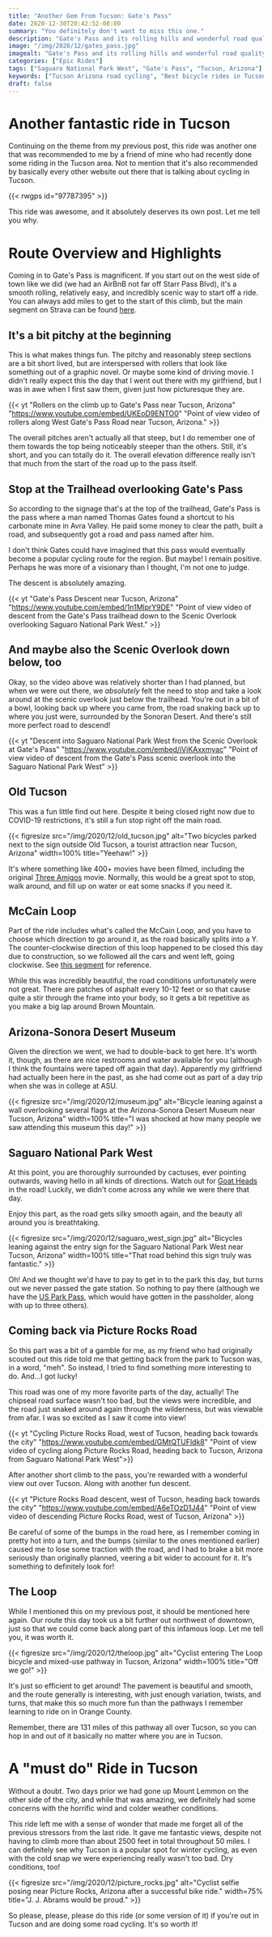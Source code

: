 ```yaml
---
title: "Another Gem From Tucson: Gate's Pass"
date: 2020-12-30T20:42:52-08:00
summary: "You definitely don't want to miss this one."
description: "Gate's Pass and its rolling hills and wonderful road quality is an incredible climb near Tucson. With wonderful road quality and incredible views, it leaves its impression."
image: "/img/2020/12/gates_pass.jpg"
imagealt: "Gate's Pass and its rolling hills and wonderful road quality is an incredible climb near Tucson. Image contains: Saguaro cactuses, hiking trail, mountains, desert view."
categories: ["Epic Rides"]
tags: ["Saguaro National Park West", "Gate's Pass", "Tucson, Arizona"]
keywords: ["Tucson Arizona road cycling", "Best bicycle rides in Tucson, Arizona", "Gate's Pass riding", "Old Tucson"]
draft: false
---
```

# Another fantastic ride in Tucson
Continuing on the theme from my previous post, this ride was another one that was recommended to me by a friend of mine who had recently done some riding in the Tucson area. Not to mention that it's also recommended by basically every other website out there that is talking about cycling in Tucson.

{{< rwgps id="97787395" >}}

This ride was awesome, and it absolutely deserves its own post. Let me tell you why.

# Route Overview and Highlights
Coming in to Gate's Pass is magnificent. If you start out on the west side of town like we did (we had an AirBnB not far off Starr Pass Blvd), it's a smooth rolling, relatively easy, and incredibly scenic way to start off a ride. You can always add miles to get to the start of this climb, but the main segment on Strava can be found [here](https://www.strava.com/segments/612253).

## It's a bit pitchy at the beginning
This is what makes things fun. The pitchy and reasonably steep sections are a bit short lived, but are interspersed with rollers that look like something out of a graphic novel. Or maybe some kind of driving movie. I didn't really expect this the day that I went out there with my girlfriend, but I was in awe when I first saw them, given just how picturesque they are.

{{< yt "Rollers on the climb up to Gate's Pass near Tucson, Arizona" "https://www.youtube.com/embed/UKEoD9ENTO0" "Point of view video of rollers along West Gate's Pass Road near Tucson, Arizona." >}}

The overall pitches aren't actually all that steep, but I do remember one of them towards the top being noticeably steeper than the others. Still, it's short, and you can totally do it. The overall elevation difference really isn't that much from the start of the road up to the pass itself.

## Stop at the Trailhead overlooking Gate's Pass
So according to the signage that's at the top of the trailhead, Gate's Pass is the pass where a man named Thomas Gates found a shortcut to his carbonate mine in Avra Valley. He paid some money to clear the path, built a road, and subsequently got a road and pass named after him.

I don't think Gates could have imagined that this pass would eventually become a popular cycling route for the region. But maybe! I remain positive. Perhaps he was more of a visionary than I thought, I'm not one to judge.

The descent is absolutely amazing.

{{< yt "Gate's Pass Descent near Tucson, Arizona" "https://www.youtube.com/embed/1n1MlprY9DE" "Point of view video of descent from the Gate's Pass trailhead down to the Scenic Overlook overlooking Saguaro National Park West." >}}

## And maybe also the Scenic Overlook down below, too
Okay, so the video above was relatively shorter than I had planned, but when we were out there, we _absolutely_ felt the need to stop and take a look around at the scenic overlook just below the trailhead. You're out in a bit of a bowl, looking back up where you came from, the road snaking back up to where you just were, surrounded by the Sonoran Desert. And there's still more perfect road to descend!

{{< yt "Descent into Saguaro National Park West from the Scenic Overlook at Gate's Pass" "https://www.youtube.com/embed/iVjKAxxmyac" "Point of view video of descent from the Gate's Pass scenic overlook into the Saguaro National Park West" >}}

## Old Tucson
This was a fun little find out here. Despite it being closed right now due to COVID-19 restrictions, it's still a fun stop right off the main road.

{{< figresize src="/img/2020/12/old_tucson.jpg" alt="Two bicycles parked next to the sign outside Old Tucson, a tourist attraction near Tucson, Arizona" width=100% title="Yeehaw!" >}}

It's where something like 400+ movies have been filmed, including the original [Three Amigos](https://www.imdb.com/title/tt0092086/) movie. Normally, this would be a great spot to stop, walk around, and fill up on water or eat some snacks if you need it.

## McCain Loop
Part of the ride includes what's called the McCain Loop, and you have to choose which direction to go around it, as the road basically splits into a Y. The counter-clockwise direction of this loop happened to be closed this day due to construction, so we followed all the cars and went left, going clockwise. See [this segment](https://www.strava.com/segments/942941) for reference.

While this was incredibly beautiful, the road conditions unfortunately were not great. There are patches of asphalt every 10-12 feet or so that cause quite a stir through the frame into your body, so it gets a bit repetitive as you make a big lap around Brown Mountain.

## Arizona-Sonora Desert Museum
Given the direction we went, we had to double-back to get here. It's worth it, though, as there are nice restrooms and water available for you (although I think the fountains were taped off again that day). Apparently my girlfriend had actually been here in the past, as she had come out as part of a day trip when she was in college at ASU.

{{< figresize src="/img/2020/12/museum.jpg" alt="Bicycle leaning against a wall overlooking several flags at the Arizona-Sonora Desert Museum near Tucson, Arizona" width=100% title="I was shocked at how many people we saw attending this museum this day!" >}}

## Saguaro National Park West
At this point, you are thoroughly surrounded by cactuses, ever pointing outwards, waving hello in all kinds of directions. Watch out for [Goat Heads](https://en.wikipedia.org/wiki/Goat%27s_head) in the road! Luckily, we didn't come across any while we were there that day.

Enjoy this part, as the road gets silky smooth again, and the beauty all around you is breathtaking.

{{< figresize src="/img/2020/12/saguaro_west_sign.jpg" alt="Bicycles leaning against the entry sign for the Saguaro National Park West near Tucson, Arizona" width=100% title="That road behind this sign truly was fantastic." >}}

Oh! And we thought we'd have to pay to get in to the park this day, but turns out we never passed the gate station. So nothing to pay there (although we have the [US Park Pass](https://usparkpass.com/), which would have gotten in the passholder, along with up to three others).

## Coming back via Picture Rocks Road
So this part was a bit of a gamble for me, as my friend who had originally scouted out this ride told me that getting back from the park to Tucson was, in a word, "meh". So instead, I tried to find something more interesting to do. And...I got lucky!

This road was one of my more favorite parts of the day, actually! The chipseal road surface wasn't too bad, but the views were incredible, and the road just snaked around again through the wilderness, but was viewable from afar. I was so excited as I saw it come into view!

{{< yt "Cycling Picture Rocks Road, west of Tucson, heading back towards the city" "https://www.youtube.com/embed/GMtQTUFldk8" "Point of view video of cycling along Picture Rocks Road, heading back to Tucson, Arizona from Saguaro National Park West">}}

After another short climb to the pass, you're rewarded with a wonderful view out over Tucson. Along with another fun descent.

{{< yt "Picture Rocks Road descent, west of Tucson, heading back towards the city" "https://www.youtube.com/embed/A6eTOzD1J44" "Point of view video of descending Picture Rocks Road, west of Tucson, Arizona" >}}

Be careful of some of the bumps in the road here, as I remember coming in pretty hot into a turn, and the bumps (similar to the ones mentioned earlier) caused me to lose some traction with the road, and I had to brake a bit more seriously than originally planned, veering a bit wider to account for it. It's something to definitely look for!

## The Loop
While I mentioned this on my previous post, it should be mentioned here again. Our route this day took us a bit further out northwest of downtown, just so that we could come back along part of this infamous loop. Let me tell you, it was worth it.

{{< figresize src="/img/2020/12/theloop.jpg" alt="Cyclist entering The Loop bicycle and mixed-use pathway in Tucson, Arizona" width=100% title="Off we go!" >}}

It's just so efficient to get around! The pavement is beautiful and smooth, and the route generally is interesting, with just enough variation, twists, and turns, that make this so much more fun than the pathways I remember learning to ride on in Orange County.

Remember, there are 131 miles of this pathway all over Tucson, so you can hop in and out of it basically no matter where you are in Tucson.

# A "must do" Ride in Tucson
Without a doubt. Two days prior we had gone up Mount Lemmon on the other side of the city, and while that was amazing, we definitely had some concerns with the horrific wind and colder weather conditions.

This ride left me with a sense of wonder that made me forget all of the previous stressors from the last ride. It gave me fantastic views, despite not having to climb more than about 2500 feet in total throughout 50 miles. I can definitely see why Tucson is a popular spot for winter cycling, as even with the cold snap we were experiencing really wasn't too bad. Dry conditions, too!

{{< figresize src="/img/2020/12/picture_rocks.jpg" alt="Cyclist selfie posing near Picture Rocks, Arizona after a successful bike ride." width=75% title="J. J. Abrams would be proud." >}}

So please, please, please do this ride (or some version of it) if you're out in Tucson and are doing some road cycling. It's so worth it!